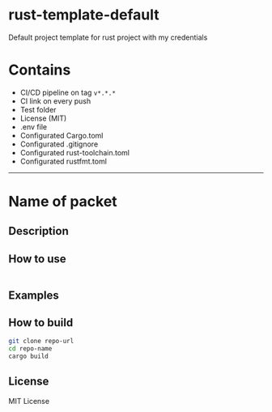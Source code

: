 # rust-template-default
Default project template for rust project with my credentials

# Contains
- CI/CD pipeline on tag `v*.*.*`
- CI link on every push
- Test folder
- License (MIT)
- .env file
- Configurated Cargo.toml
- Configurated .gitignore
- Configurated rust-toolchain.toml
- Configurated rustfmt.toml

---

# Name of packet

## Description

## How to use
```sh

```

## Examples

## How to build
```sh
git clone repo-url
cd repo-name
cargo build
```

## License
MIT License
